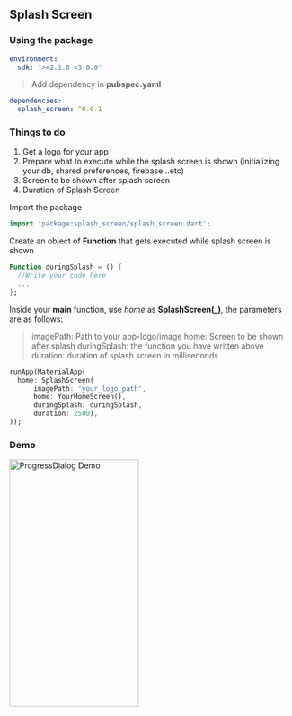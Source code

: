 ## Splash Screen

### Using the package

```yaml
environment:
  sdk: ">=2.1.0 <3.0.0"
```

> Add dependency in **pubspec.yaml**
```yaml
dependencies:
  splash_screen: ^0.0.1
```
### Things to do
<ol>
<li> Get a logo for your app</li>
<li> Prepare what to execute while the splash screen is shown (initializing your db, shared preferences, firebase...etc) </li>
<li> Screen to be shown after splash screen  </li>
<li> Duration of Splash Screen  </li>
</ol>

 Import the package
```dart
import 'package:splash_screen/splash_screen.dart';
```
Create an object of  **Function** that gets executed while splash screen is shown
```dart
Function duringSplash = () {
  //Write your code here
  ...
};
```
Inside your **main** function, use *home* as **SplashScreen(_)**, the parameters are as follows:
> imagePath: Path to your app-logo/image
> home: Screen to be shown after splash
> duringSplash: the function you have written above
> duration: duration of splash screen in milliseconds
```dart
runApp(MaterialApp(
  home: SplashScreen(
      imagePath: 'your_logo_path',
      home: YourHomeScreen(),
      duringSplash: duringSplash,
      duration: 2500),
));
```
### Demo
<img src="https://raw.githubusercontent.com/fayaz07/splash_screen/master/splash_demo.gif" width="230" height="440" alt="ProgressDialog Demo" />
